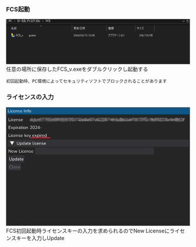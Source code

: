 

### FCS起動

![](images/003_downloaded.png)
任意の場所に保存したFCS_v.exeをダブルクリックし起動する


```{note}
初回起動時、PC環境によってセキュリティソフトでブロックされることがあります
```

    

### ライセンスの入力

![](images/003_license_key.png)  
FCS初回起動時ライセンスキーの入力を求められるのでNew Licenseにライセンスキーを入力しUpdate





